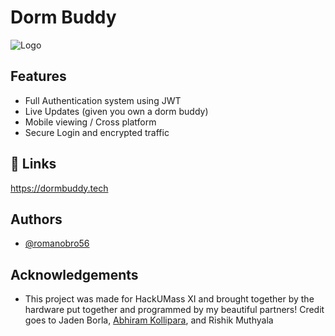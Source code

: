 
# Dorm Buddy



![Logo](https://www.dormbuddy.tech/dormbuddy.webp)


## Features

- Full Authentication system using JWT
- Live Updates (given you own a dorm buddy)
- Mobile viewing / Cross platform
- Secure Login and encrypted traffic


## 🔗 Links
https://dormbuddy.tech


## Authors

- [@romanobro56](https://www.github.com/romanobro56)


## Acknowledgements
- This project was made for HackUMass XI and brought together by the hardware put together and programmed by my beautiful partners! Credit goes to Jaden Borla, [Abhiram Kollipara](https://github.com/AbhiK1212), and Rishik Muthyala 

